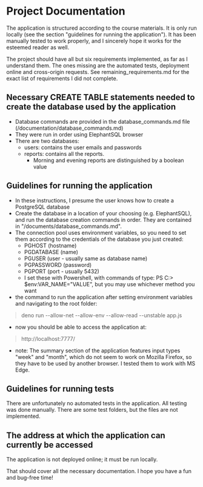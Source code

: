 # Project Documentation
The application is structured according to the course materials. It is only run locally (see the section
"guidelines for running the application"). It has been manually tested to work properly, and I sincerely 
hope it works for the esteemed reader as well.

The project should have all but six requirements implemented, as far as I understand them. The ones missing 
are the automated tests, deployment online and cross-origin requests. See remaining_requirements.md 
for the exact list of requirements I did not complete.

## Necessary CREATE TABLE statements needed to create the database used by the application
- Database commands are provided in the database_commands.md file (/documentation/database_commands.md)
- They were run in order using ElephantSQL browser
- There are two databases:
    - users: contains the user emails and passwords
    - reports: contains all the reports. 
        - Morning and evening reports are distinguished by a boolean value

## Guidelines for running the application
- In these instructions, I presume the user knows how to create a PostgreSQL database 
- Create the database in a location of your choosing (e.g. ElephantSQL), and run the database creation
commands in order. They are contained in "/documents/database_commands.md".
- The connection pool uses environment variables, so you need to set them according to the 
credentials of the database you just created:
    - PGHOST        (hostname)
    - PGDATABASE    (name)
    - PGUSER        (user - usually same as database name)
    - PGPASSWORD    (password)
    - PGPORT        (port - usually 5432)
    - I set these with Powershell, with commands of type: PS C:\> $env:VAR_NAME="VALUE", but you may use whichever
    method you want
- the command to run the application after setting environment variables and navigating to the root folder:
>deno run --allow-net --allow-env --allow-read --unstable app.js
- now you should be able to access the application at:
>http://localhost:7777/
- note: The summary section of the application features input types "week" and "month", which do not seem to work 
on Mozilla Firefox, so they have to be used by another browser. I tested them to work with MS Edge.

## Guidelines for running tests
There are unfortunately no automated tests in the application. All testing was done manually. There are some test
folders, but the files are not implemented.

## The address at which the application can currently be accessed
The application is not deployed online; it must be run locally.


That should cover all the necessary documentation. I hope you have a fun and bug-free time!
